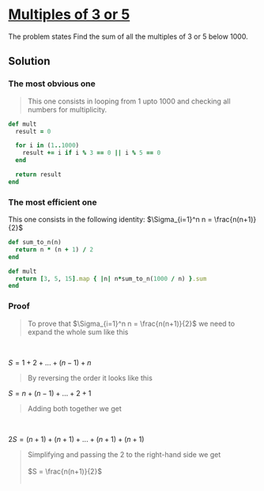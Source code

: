 # [Multiples of 3 or 5](https://projecteuler.net/problem=1)

The problem states Find the sum of all the multiples of 3 or 5 below 1000.

## Solution

### The most obvious one

> This one consists in looping from 1 upto 1000 and checking all numbers for multiplicity.

```ruby
def mult
  result = 0

  for i in (1..1000)
    result += i if i % 3 == 0 || i % 5 == 0
  end

  return result
end
```

### The most efficient one

This one consists in the following identity: $\Sigma_{i=1}^n n = \frac{n(n+1)}{2}$

```ruby
def sum_to_n(n)
  return n * (n + 1) / 2
end

def mult
  return [3, 5, 15].map { |n| n*sum_to_n(1000 / n) }.sum
end
```

### Proof 

> To prove that $\Sigma_{i=1}^n n = \frac{n(n+1)}{2}$ we need to expand the whole sum like this
<br>

$S = 1 + 2 + ... + (n-1) + n$
<br>

> By reversing the order it looks like this

$S = n + (n-1) + ... + 2 + 1$
<br>

> Adding both together we get
<br>

$2S = (n+1) + (n+1) + ... + (n+1) + (n+1)$
<br>

> Simplifying and passing the 2 to the right-hand side we get
<br> <br>
> $S = \frac{n(n+1)}{2}$
<br> <br>